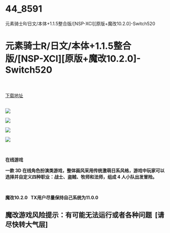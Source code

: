 # 44_8591
元素骑士R/日文/本体+1.1.5整合版/[NSP-XCI][原版+魔改10.2.0]-Switch520
# 元素骑士R/日文/本体+1.1.5整合版/[NSP-XCI][原版+魔改10.2.0]-Switch520
 <br/></br>
[下载地址](https://www.switch520.cc/article/8591 "下载地址")
<br/></br>

<p><strong><img src="https://www.switch520.cc/muke_img/upload_art_editor_20201227-1_9ad8631c0ef11b2257008e7827dec3f7.jpg"></strong></p>
<p><strong><img src="https://www.switch520.cc/muke_img/upload_art_editor_20201227-1_ea2329de5f8835bc911131446a4c5b77.jpg"></strong></p>
<p><strong><img src="https://www.switch520.cc/muke_img/upload_art_editor_20201227-1_6ad5cd64e4398138d122644ec700b710.jpg"></strong></p>
<p><strong><img src="https://www.switch520.cc/muke_img/upload_art_editor_20201227-1_940b7a82f0a899332d809ac7f980d11c.jpg"></strong></p>
<p>&nbsp;</p>
<p><strong>在线游戏</strong></p>
<p><strong>一款 3D 在线角色扮演类游戏，整体画风采用传统激萌日系风格，游戏中玩家可以选择并自定义四种职业：战士、盗贼、牧师和法师，组成 4 人小队出发冒险。</strong></p>
<p>&nbsp;</p>
<p><strong>魔改10.2.0 &nbsp;&nbsp;TX用户尽量保持自己系统为11.0.0</strong></p>
<h2><strong>魔改游戏风险提示：有可能无法运行或者各种问题 &nbsp;[请尽快转大气层]</strong></h2>
